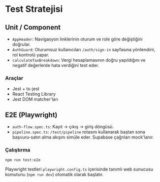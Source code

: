 # Test Stratejisi

## Unit / Component
- `AppHeader`: Navigasyon linklerinin oturum ve role göre değiştiğini doğrular.
- `AuthGuard`: Oturumsuz kullanıcıları `/auth/sign-in` sayfasına yönlendirir, rol kontrolü yapar.
- `calculateTaxBreakdown`: Vergi hesaplamasının doğru yapıldığını ve negatif değerlerde hata verdiğini test eder.

### Araçlar
- Jest + ts-jest
- React Testing Library
- Jest DOM matcher'ları

## E2E (Playwright)
- `auth-flow.spec.ts`: Kayıt → çıkış → giriş döngüsü.
- `pipeline.spec.ts`: `/test/pipeline` rotasını kullanarak baştan sona başvuru-satın alma akışını simüle eder. Supabase çağrıları mock'lanır.

### Çalıştırma
```
npm run test:e2e
```

Playwright testleri `playwright.config.ts` içerisinde tanımlı web sunucusu komutunu (`npm run dev`) otomatik olarak başlatır.
